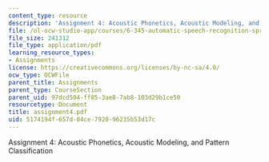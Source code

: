 ```yaml
---
content_type: resource
description: 'Assignment 4: Acoustic Phonetics, Acoustic Modeling, and Pattern Classification'
file: /ol-ocw-studio-app/courses/6-345-automatic-speech-recognition-spring-2003/5174194f657d04ce792096235b53d17c_assignment4.pdf
file_size: 241312
file_type: application/pdf
learning_resource_types:
- Assignments
license: https://creativecommons.org/licenses/by-nc-sa/4.0/
ocw_type: OCWFile
parent_title: Assignments
parent_type: CourseSection
parent_uid: 97dcd504-ff85-3ae8-7ab8-103d29b1ce50
resourcetype: Document
title: assignment4.pdf
uid: 5174194f-657d-04ce-7920-96235b53d17c
---
```

Assignment 4: Acoustic Phonetics, Acoustic Modeling, and Pattern Classification